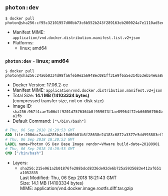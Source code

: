 ## `photon:dev`

```console
$ docker pull photon@sha256:cf95c32101957d00bb73c6b552b243f289163eb200024a7e1110ad5ee62ffb5a
```

-	Manifest MIME: `application/vnd.docker.distribution.manifest.list.v2+json`
-	Platforms:
	-	linux; amd64

### `photon:dev` - linux; amd64

```console
$ docker pull photon@sha256:24a6b0334d98fa6feb9e2a6948ec081ff31e9f6a5e314b53eb54e6a8da169719
```

-	Docker Version: 17.06.2-ce
-	Manifest MIME: `application/vnd.docker.distribution.manifest.v2+json`
-	Total Size: **14.1 MB (14103334 bytes)**  
	(compressed transfer size, not on-disk size)
-	Image ID: `sha256:967f4cae7b06dff9201d7576364b0f959673f1ae89964f72eb660567064ba1fb`
-	Default Command: `["\/bin\/bash"]`

```dockerfile
# Thu, 06 Sep 2018 18:20:53 GMT
ADD file:200dac7aaa4285b4c10d60b01b3f28638e24183c6872a3377e5dd993883ef329 in / 
# Thu, 06 Sep 2018 18:20:53 GMT
LABEL name=Photon OS Dev Base Image vendor=VMware build-date=20180901
# Thu, 06 Sep 2018 18:20:53 GMT
CMD ["/bin/bash"]
```

-	Layers:
	-	`sha256:215e961a2b01876fe288bdcd8336de92de6b725a5935683e412af651a1052835`  
		Last Modified: Thu, 06 Sep 2018 18:21:43 GMT  
		Size: 14.1 MB (14103334 bytes)  
		MIME: application/vnd.docker.image.rootfs.diff.tar.gzip
